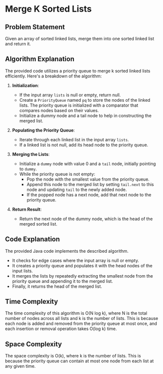 # Merge K Sorted Lists

## Problem Statement

Given an array of sorted linked lists, merge them into one sorted linked list and return it.

## Algorithm Explanation

The provided code utilizes a priority queue to merge k sorted linked lists efficiently. Here's a breakdown of the algorithm:

1. **Initialization**:
   - If the input array `lists` is null or empty, return null.
   - Create a `PriorityQueue` named `pq` to store the nodes of the linked lists. The priority queue is initialized with a comparator that compares nodes based on their values.
   - Initialize a dummy node and a tail node to help in constructing the merged list.

2. **Populating the Priority Queue**:
   - Iterate through each linked list in the input array `lists`.
   - If a linked list is not null, add its head node to the priority queue.

3. **Merging the Lists**:
   - Initialize a `dummy` node with value 0 and a `tail` node, initially pointing to `dummy`.
   - While the priority queue is not empty:
     - Pop the node with the smallest value from the priority queue.
     - Append this node to the merged list by setting `tail.next` to this node and updating `tail` to the newly added node.
     - If the popped node has a next node, add that next node to the priority queue.

4. **Return Result**:
   - Return the next node of the dummy node, which is the head of the merged sorted list.

## Code Explanation

The provided Java code implements the described algorithm.

- It checks for edge cases where the input array is null or empty.
- It creates a priority queue and populates it with the head nodes of the input lists.
- It merges the lists by repeatedly extracting the smallest node from the priority queue and appending it to the merged list.
- Finally, it returns the head of the merged list.

## Time Complexity

The time complexity of this algorithm is O(N log k), where N is the total number of nodes across all lists and k is the number of lists. This is because each node is added and removed from the priority queue at most once, and each insertion or removal operation takes O(log k) time.

## Space Complexity

The space complexity is O(k), where k is the number of lists. This is because the priority queue can contain at most one node from each list at any given time.
